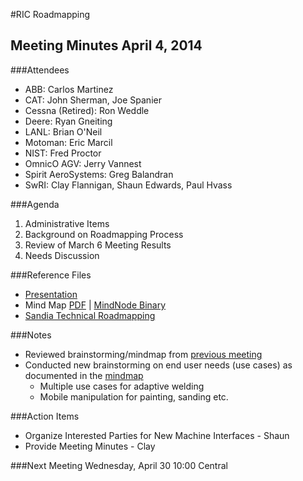 #RIC Roadmapping

## Meeting Minutes April 4, 2014

###Attendees

* ABB: Carlos Martinez
* CAT: John Sherman, Joe Spanier
* Cessna (Retired): Ron Weddle
* Deere: Ryan Gneiting
* LANL: Brian O'Neil
* Motoman: Eric Marcil
* NIST: Fred Proctor
* OmnicO AGV: Jerry Vannest
* Spirit AeroSystems: Greg Balandran
* SwRI: Clay Flannigan, Shaun Edwards, Paul Hvass

###Agenda

1. Administrative Items
2. Background on Roadmapping Process
3. Review of March 6 Meeting Results
4. Needs Discussion

###Reference Files

* [Presentation](MeetingAgenda2014_4_2.pptx)  
* Mind Map [PDF](RoadmappingNotes2014_4_2.pdf) | [MindNode Binary](RoadmappingNotes.mindnode) 
* [Sandia Technical Roadmapping](../2014_3_6/SandiaFundamentalsOfRoadmapping.pdf)
 
###Notes

* Reviewed brainstorming/mindmap from [previous meeting](../2014_3_6/RoadmappingNotes2014_3_6.pdf)
* Conducted new brainstorming on end user needs (use cases) as documented in the [mindmap](RoadmappingNotes2014_4_2.pdf)
    * Multiple use cases for adaptive welding
    * Mobile manipulation for painting, sanding etc.

###Action Items

* Organize Interested Parties for New Machine Interfaces - Shaun
* Provide Meeting Minutes - Clay

###Next Meeting
Wednesday, April 30 10:00 Central